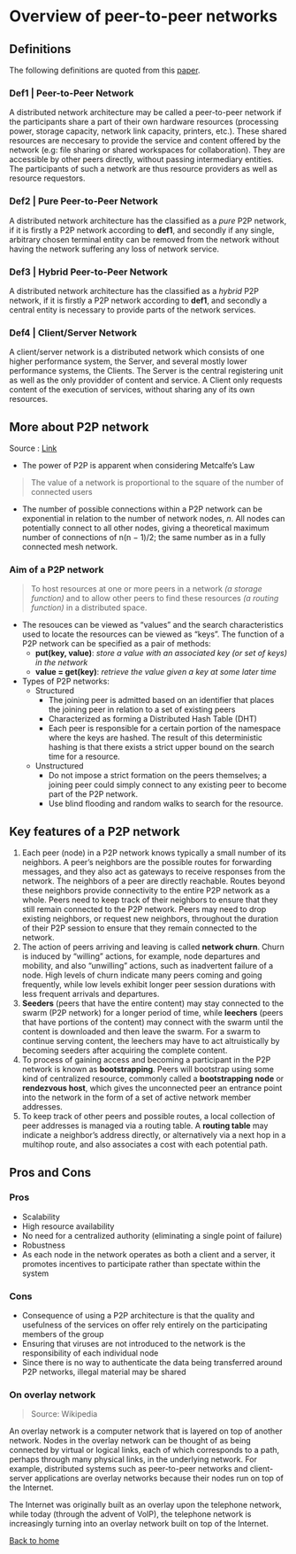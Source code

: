 # Overview of peer-to-peer networks

## Definitions
The following definitions are quoted from this [paper][1].
### Def1 | Peer-to-Peer Network
A distributed network architecture may be called a peer-to-peer network if the participants share a part of their own hardware resources (processing power, storage capacity, network link capacity, printers, etc.). These shared resources are neccesary to provide the service and content offered by the network (e.g: file sharing or shared workspaces for collaboration). They are accessible by other peers directly, without passing intermediary entities. The participants of such a network are thus resource providers as well as resource requestors.

### Def2 | Pure Peer-to-Peer Network
A distributed network architecture has the classified as a *pure* P2P network, if it is firstly a P2P network according to **def1**, and secondly if any single, arbitrary chosen terminal entity can be removed from the network without having the network suffering any loss of network service.

### Def3 | Hybrid Peer-to-Peer Network
A distributed network architecture has the classified as a *hybrid* P2P network, if it is firstly a P2P network according to **def1**, and secondly a central entity is necessary to provide parts of the network services.

### Def4 | Client/Server Network
A client/server network is a distributed network which consists of one higher performance system, the Server, and several mostly lower performance systems, the Clients. The Server is the central registering unit as well as the only providder of content and service. A Client only requests content of the execution of services, without sharing any of its own resources.

## More about P2P network
Source : [Link][2]
- The power of P2P is apparent when considering Metcalfe’s Law
> The value of a network is proportional to the square of the number of connected users
- The number of possible connections within a P2P network can
be exponential in relation to the number of network nodes, *n*. All nodes can potentially connect to all other nodes, giving a theoretical maximum number of connections of n(n − 1)/2; the same number as in a fully connected mesh network.
### Aim of a P2P network
> To host resources at one or more peers in a network *(a storage function)* and to allow other peers to find these resources *(a routing function)* in a distributed space.
- The resouces can be viewed as “values” and the search characteristics used to locate the resources can be viewed as “keys”.
The function of a P2P network can be specified as a pair of methods:
    - **put(key, value)**: *store a value with an associated key (or
set of keys) in the network*
    - **value = get(key)**: *retrieve the value given a key at some later time*
- Types of P2P networks:
    - Structured
        - The joining peer is admitted based on an identifier that places the joining peer in relation to a set of existing peers
        - Characterized as forming a Distributed Hash Table (DHT)
        - Each peer is responsible for a certain portion of the namespace where the keys are hashed. The result of this deterministic hashing is that there exists a strict upper bound on the search time for a resource.
    - Unstructured
        - Do not impose a strict formation on the peers themselves; a joining peer could simply connect to any existing peer to become part of the P2P network.
        - Use blind flooding and random walks to search for the resource.

## Key features of a P2P network
1. Each peer (node) in a P2P network knows typically a small number of its neighbors. A peer’s neighbors are the possible routes for forwarding
messages, and they also act as gateways to receive responses from the network. The neighbors of a peer are directly reachable. Routes beyond these neighbors provide connectivity to the entire P2P network as a whole. Peers need to keep track of their neighbors to ensure that they still remain connected to the P2P network. Peers may need to drop existing neighbors, or request new neighbors, throughout the duration of their P2P session to ensure that they remain connected to the network.
2. The action of peers arriving and leaving is called **network churn**. Churn is induced by “willing” actions, for example, node departures and mobility, and also “unwilling” actions, such as inadvertent failure of a node. High levels of churn indicate many peers coming and going frequently, while low levels exhibit longer peer session durations with less frequent arrivals and departures.
3. **Seeders** (peers that have the entire content) may stay connected to the swarm (P2P network) for a longer period of time, while **leechers** (peers that have portions of the content) may connect with the swarm until the content is downloaded and then leave the swarm. For a swarm to continue serving content, the leechers may have to act altruistically by becoming seeders after acquiring the complete content.
4. To process of gaining access and becoming a participant in the P2P network is known as **bootstrapping**. Peers will bootstrap using some kind of centralized resource, commonly called a **bootstrapping node** or **rendezvous host**, which gives the unconnected peer an entrance point into the network in the form of a set of active network member addresses.
5. To keep track of other peers and possible routes, a local collection of peer addresses is managed via a routing table. A **routing table** may indicate a neighbor’s address directly, or alternatively via a next hop in a multihop route, and also associates a cost with each potential path.

## Pros and Cons
### Pros
- Scalability
- High resource availability
- No need for a centralized authority (eliminating a single point of failure)
- Robustness
-  As each node in the network operates as both a client and a server, it promotes incentives to participate rather than spectate within the system

### Cons
- Consequence of using a P2P architecture is that the quality and usefulness of the services on offer rely entirely on the participating members of the group
- Ensuring that viruses are not introduced to the network is the responsibility of each individual node
- Since there is no way to authenticate the data being transferred around P2P networks, illegal material may be shared

### On overlay network
> Source: Wikipedia

An overlay network is a computer network that is layered on top of another network. Nodes in the overlay network can be thought of as being connected by virtual or logical links, each of which corresponds to a path, perhaps through many physical links, in the underlying network. For example, distributed systems such as peer-to-peer networks and client-server applications are overlay networks because their nodes run on top of the Internet.

The Internet was originally built as an overlay upon the telephone network, while today (through the advent of VoIP), the telephone network is increasingly turning into an overlay network built on top of the Internet.


[Back to home](./Home.md)

[1]:10.1109/P2P.2001.990434
[2]:https://dl.acm.org/doi/10.1145/2501654.2501660
